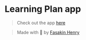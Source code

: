 # Learning Plan app

> Check out the app [here](https://plearn.vercel.app)

> Made with 💖 by [Fasakin Henry](https://github.com/fasakinhenry)
